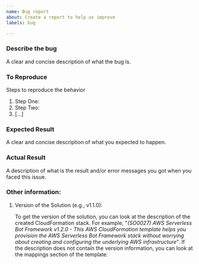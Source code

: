 ```yaml
---
name: Bug report
about: Create a report to help us improve
labels: bug

---
```

<!-- Required -->
### Describe the bug ###
A clear and concise description of what the bug is.

### To Reproduce ###
Steps to reproduce the behavior

1. Step One:
2. Step Two:
3. [...]

### Expected Result ###
A clear and concise description of what you expected to happen.

### Actual Result ###
A description of what is the result and/or error messages you got when you faced this issue.

<!-- Optional to fill out unless if you have launched the solution. In that case Region and Version are required. -->
### Other information: ###
1. Version of the Solution (e.g., v1.1.0):

    To get the version of the solution, you can look at the description of the created CloudFormation stack. For example, "_(SO0027) AWS Serverless Bot Framework v1.2.0 - This AWS CloudFormation template helps you provision the AWS Serverless Bot Framework stack without worrying about creating and configuring the underlying AWS infrastructure_". If the description does not contain the version information, you can look at the mappings section of the template:

```yaml
Mappings:
  Solution:
    Data:
      ID: SO0027
      Version: 'v1.2.0'
```

2. Region where CloudFormation template is deployed (e.g., us-east-1):
3. Did you make any change in the source code? If yes, what are the relevant changes (if publicly available)?:
4. Troubleshooting steps attempted:
5. Were there any errors in the Cloudwatch logs?:
6. Screenshots (please **DO NOT include sensitive information**):
7. Did you use the Sample Weather Service (please DO NOT include API KEY) ? Yes / No

### Stack Parameters ###
Cloudformation Stack Parameters (please **DO NOT include sensitive information** like S3 bucket name, IP address, credentials, etc):
1. Bot Name:
2. Bot Language:
3. Bot Gender:
<!-- Add more stack paramters if needed-->

### Additional context ###
Add any other context about the problem here.
